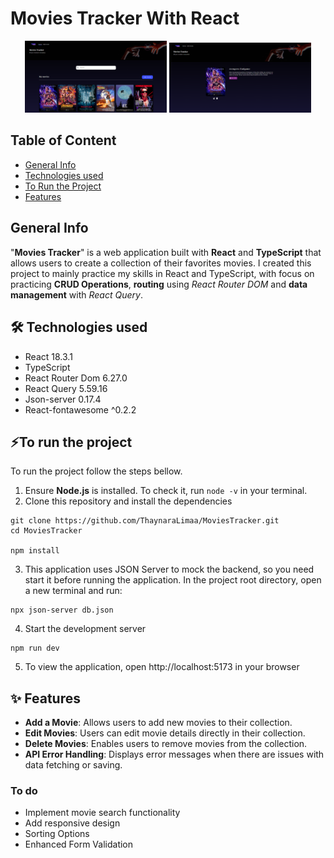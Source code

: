 # Movies Tracker With React 
<p align="center">
  <img src="Public/readme-images/homePage.png" alt="Screenshot of the home page" width="45%">
  <img src="Public/readme-images/movieDetails.png" alt="Screenshot of the movie details page" width="45%">
</p>

## Table of Content 
* [General Info](#general-info)
* [Technologies used](#️-technologies-used)
* [To Run the Project](#to-run-the-project)
* [Features](#-features)

## General Info
"**Movies Tracker**" is a web application built with **React** and **TypeScript** that allows users to create a collection of their favorites movies. I created this project to mainly practice my skills in React and TypeScript, with focus on practicing **CRUD Operations**, **routing** using _React Router DOM_ and **data management** with _React Query_. 


## 🛠️ Technologies used 
- React 18.3.1 
- TypeScript 
- React Router Dom 6.27.0
- React Query 5.59.16 
- Json-server 0.17.4
- React-fontawesome ^0.2.2


## ⚡To run the project 
To run the project follow the steps bellow. 

1. Ensure **Node.js** is installed. To check it, run `node -v` in your terminal. 
2. Clone this repository and install the dependencies 
```
git clone https://github.com/ThaynaraLimaa/MoviesTracker.git
cd MoviesTracker

npm install 
```
3. This application uses JSON Server to mock the backend, so you need start it before running the application. In the project root directory, open a new terminal and run: 
```
npx json-server db.json
```
4. Start the development server 
```
npm run dev
```
5. To view the application, open http://localhost:5173 in your browser


## ✨ Features
- **Add a Movie**: Allows users to add new movies to their collection.
- **Edit Movies**: Users can edit movie details directly in their collection.
- **Delete Movies**: Enables users to remove movies from the collection.
- **API Error Handling**: Displays error messages when there are issues with data fetching or saving.

### To do 
- Implement movie search functionality 
- Add responsive design 
- Sorting Options
- Enhanced Form Validation



